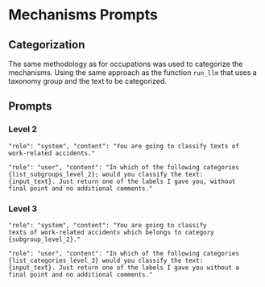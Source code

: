 # Mechanisms Prompts

## Categorization

The same methodology as for occupations was used to categorize the mechanisms. Using the same approach as the function `run_llm` that uses a taxonomy group and the text to be categorized. 

## Prompts

### Level 2

```
"role": "system", "content": "You are going to classify texts of
work-related accidents."
```

```
"role": "user", "content": "In which of the following categories
{list_subgroups_level_2}; would you classify the text:
{input_text}. Just return one of the labels I gave you, without
final point and no additional comments."
```

### Level 3

```
"role": "system", "content": "You are going to classify
texts of work-related accidents which belongs to category
{subgroup_level_2}."
```

```
"role": "user", "content": "In which of the following categories
{list_categories_level_3} would you classify the text:
{input_text}. Just return one of the labels I gave you without a
final point and no additional comments."
```